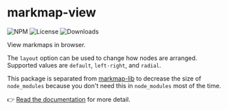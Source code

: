 # markmap-view

![NPM](https://img.shields.io/npm/v/markmap-view.svg)
![License](https://img.shields.io/npm/l/markmap-view.svg)
![Downloads](https://img.shields.io/npm/dt/markmap-view.svg)

View markmaps in browser.

The `layout` option can be used to change how nodes are arranged. Supported
values are `default`, `left-right`, and `radial`.

This package is separated from [markmap-lib](https://github.com/markmap/markmap/tree/master/packages/markmap-lib) to decrease the size of `node_modules` because you don't need this in `node_modules` most of the time.

👉 [Read the documentation](https://markmap.js.org/docs) for more detail.
